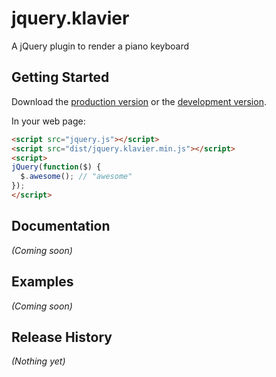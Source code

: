 # jquery.klavier

A jQuery plugin to render a piano keyboard

## Getting Started

Download the [production version][min] or the [development version][max].

[min]: https://raw.github.com/ahelmberger/jquery.klavier/master/dist/jquery.klavier.min.js
[max]: https://raw.github.com/ahelmberger/jquery.klavier/master/dist/jquery.klavier.js

In your web page:

```html
<script src="jquery.js"></script>
<script src="dist/jquery.klavier.min.js"></script>
<script>
jQuery(function($) {
  $.awesome(); // "awesome"
});
</script>
```

## Documentation
_(Coming soon)_

## Examples
_(Coming soon)_

## Release History
_(Nothing yet)_
